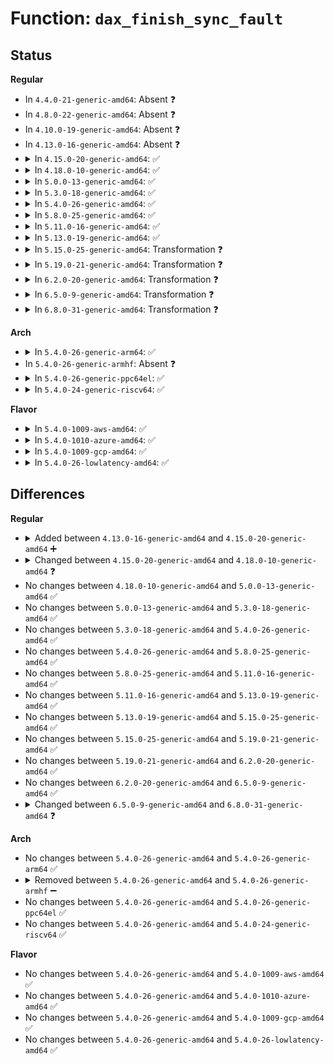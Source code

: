 # Function: <code>dax_finish_sync_fault</code>

## Status
<b>Regular</b>
<ul>
<li>
In <code>4.4.0-21-generic-amd64</code>: Absent ❓
</li>
<li>
In <code>4.8.0-22-generic-amd64</code>: Absent ❓
</li>
<li>
In <code>4.10.0-19-generic-amd64</code>: Absent ❓
</li>
<li>
In <code>4.13.0-16-generic-amd64</code>: Absent ❓
</li>
<li>
<details>
<summary>In <code>4.15.0-20-generic-amd64</code>: ✅</summary>

```c
int dax_finish_sync_fault(struct vm_fault * vmf, enum page_entry_size pe_size, pfn_t pfn)
```

```json
{
  "name": "dax_finish_sync_fault",
  "collision_type": "Unique Global",
  "inline_type": "No",
  "funcs": [
    {
      "addr": 18446744071581784256,
      "name": "dax_finish_sync_fault",
      "external": true,
      "loc": "fs/dax.c:1575",
      "file": "fs/dax.c",
      "inline": "seen, unknown",
      "caller_inline": [],
      "caller_func": [
        "fs/ext4/file.c:ext4_dax_huge_fault"
      ]
    }
  ],
  "symbols": [
    {
      "addr": 18446744071581784256,
      "name": "dax_finish_sync_fault",
      "section": ".text",
      "bind": "STB_GLOBAL",
      "size": 635
    }
  ]
}
```
</details>
</li>
<li>
<details>
<summary>In <code>4.18.0-10-generic-amd64</code>: ✅</summary>

```c
vm_fault_t dax_finish_sync_fault(struct vm_fault * vmf, enum page_entry_size pe_size, pfn_t pfn)
```

```json
{
  "name": "dax_finish_sync_fault",
  "collision_type": "Unique Global",
  "inline_type": "No",
  "funcs": [
    {
      "addr": 18446744071581958208,
      "name": "dax_finish_sync_fault",
      "external": true,
      "loc": "fs/dax.c:1797",
      "file": "fs/dax.c",
      "inline": "seen, unknown",
      "caller_inline": [],
      "caller_func": [
        "fs/ext4/file.c:ext4_dax_huge_fault"
      ]
    }
  ],
  "symbols": [
    {
      "addr": 18446744071581958208,
      "name": "dax_finish_sync_fault",
      "section": ".text",
      "bind": "STB_GLOBAL",
      "size": 588
    }
  ]
}
```
</details>
</li>
<li>
<details>
<summary>In <code>5.0.0-13-generic-amd64</code>: ✅</summary>

```c
vm_fault_t dax_finish_sync_fault(struct vm_fault * vmf, enum page_entry_size pe_size, pfn_t pfn)
```

```json
{
  "name": "dax_finish_sync_fault",
  "collision_type": "Unique Global",
  "inline_type": "No",
  "funcs": [
    {
      "addr": 18446744071582050512,
      "name": "dax_finish_sync_fault",
      "external": true,
      "loc": "fs/dax.c:1696",
      "file": "fs/dax.c",
      "inline": "seen, unknown",
      "caller_inline": [],
      "caller_func": [
        "fs/ext4/file.c:ext4_dax_huge_fault"
      ]
    }
  ],
  "symbols": [
    {
      "addr": 18446744071582050512,
      "name": "dax_finish_sync_fault",
      "section": ".text",
      "bind": "STB_GLOBAL",
      "size": 702
    }
  ]
}
```
</details>
</li>
<li>
<details>
<summary>In <code>5.3.0-18-generic-amd64</code>: ✅</summary>

```c
vm_fault_t dax_finish_sync_fault(struct vm_fault * vmf, enum page_entry_size pe_size, pfn_t pfn)
```

```json
{
  "name": "dax_finish_sync_fault",
  "collision_type": "Unique Global",
  "inline_type": "No",
  "funcs": [
    {
      "addr": 18446744071582208032,
      "name": "dax_finish_sync_fault",
      "external": true,
      "loc": "fs/dax.c:1710",
      "file": "fs/dax.c",
      "inline": "seen, unknown",
      "caller_inline": [],
      "caller_func": [
        "fs/ext4/file.c:ext4_dax_huge_fault"
      ]
    }
  ],
  "symbols": [
    {
      "addr": 18446744071582208032,
      "name": "dax_finish_sync_fault",
      "section": ".text",
      "bind": "STB_GLOBAL",
      "size": 733
    }
  ]
}
```
</details>
</li>
<li>
<details>
<summary>In <code>5.4.0-26-generic-amd64</code>: ✅</summary>

```c
vm_fault_t dax_finish_sync_fault(struct vm_fault * vmf, enum page_entry_size pe_size, pfn_t pfn)
```

```json
{
  "name": "dax_finish_sync_fault",
  "collision_type": "Unique Global",
  "inline_type": "No",
  "funcs": [
    {
      "addr": 18446744071582288896,
      "name": "dax_finish_sync_fault",
      "external": true,
      "loc": "fs/dax.c:1714",
      "file": "fs/dax.c",
      "inline": "seen, unknown",
      "caller_inline": [],
      "caller_func": [
        "fs/ext4/file.c:ext4_dax_huge_fault"
      ]
    }
  ],
  "symbols": [
    {
      "addr": 18446744071582288896,
      "name": "dax_finish_sync_fault",
      "section": ".text",
      "bind": "STB_GLOBAL",
      "size": 737
    }
  ]
}
```
</details>
</li>
<li>
<details>
<summary>In <code>5.8.0-25-generic-amd64</code>: ✅</summary>

```c
vm_fault_t dax_finish_sync_fault(struct vm_fault * vmf, enum page_entry_size pe_size, pfn_t pfn)
```

```json
{
  "name": "dax_finish_sync_fault",
  "collision_type": "Unique Global",
  "inline_type": "No",
  "funcs": [
    {
      "addr": 18446744071582576960,
      "name": "dax_finish_sync_fault",
      "external": true,
      "loc": "fs/dax.c:1704",
      "file": "fs/dax.c",
      "inline": "seen, unknown",
      "caller_inline": [],
      "caller_func": [
        "fs/ext4/file.c:ext4_dax_huge_fault"
      ]
    }
  ],
  "symbols": [
    {
      "addr": 18446744071582576960,
      "name": "dax_finish_sync_fault",
      "section": ".text",
      "bind": "STB_GLOBAL",
      "size": 149
    }
  ]
}
```
</details>
</li>
<li>
<details>
<summary>In <code>5.11.0-16-generic-amd64</code>: ✅</summary>

```c
vm_fault_t dax_finish_sync_fault(struct vm_fault * vmf, enum page_entry_size pe_size, pfn_t pfn)
```

```json
{
  "name": "dax_finish_sync_fault",
  "collision_type": "Unique Global",
  "inline_type": "No",
  "funcs": [
    {
      "addr": 18446744071582648272,
      "name": "dax_finish_sync_fault",
      "external": true,
      "loc": "fs/dax.c:1719",
      "file": "fs/dax.c",
      "inline": "seen, unknown",
      "caller_inline": [],
      "caller_func": [
        "fs/ext4/file.c:ext4_dax_huge_fault",
        "fs/fuse/dax.c:__fuse_dax_fault"
      ]
    }
  ],
  "symbols": [
    {
      "addr": 18446744071582648272,
      "name": "dax_finish_sync_fault",
      "section": ".text",
      "bind": "STB_GLOBAL",
      "size": 149
    }
  ]
}
```
</details>
</li>
<li>
<details>
<summary>In <code>5.13.0-19-generic-amd64</code>: ✅</summary>

```c
vm_fault_t dax_finish_sync_fault(struct vm_fault * vmf, enum page_entry_size pe_size, pfn_t pfn)
```

```json
{
  "name": "dax_finish_sync_fault",
  "collision_type": "Unique Global",
  "inline_type": "No",
  "funcs": [
    {
      "addr": 18446744071582674704,
      "name": "dax_finish_sync_fault",
      "external": true,
      "loc": "fs/dax.c:1731",
      "file": "fs/dax.c",
      "inline": "seen, unknown",
      "caller_inline": [],
      "caller_func": [
        "fs/ext4/file.c:ext4_dax_huge_fault",
        "fs/fuse/dax.c:__fuse_dax_fault"
      ]
    }
  ],
  "symbols": [
    {
      "addr": 18446744071582674704,
      "name": "dax_finish_sync_fault",
      "section": ".text",
      "bind": "STB_GLOBAL",
      "size": 149
    }
  ]
}
```
</details>
</li>
<li>
<details>
<summary>In <code>5.15.0-25-generic-amd64</code>: Transformation ❓</summary>

```c
vm_fault_t dax_finish_sync_fault(struct vm_fault * vmf, enum page_entry_size pe_size, pfn_t pfn)
```

```json
{
  "name": "dax_finish_sync_fault",
  "collision_type": "Unique Global",
  "inline_type": "No",
  "funcs": [
    {
      "addr": 0,
      "name": "dax_finish_sync_fault",
      "external": true,
      "loc": "fs/dax.c:1703",
      "file": "fs/dax.c",
      "inline": "seen, unknown",
      "caller_inline": [],
      "caller_func": [
        "fs/ext4/file.c:ext4_dax_huge_fault",
        "fs/fuse/dax.c:__fuse_dax_fault"
      ]
    }
  ],
  "symbols": [
    {
      "addr": 18446744071592239248,
      "name": "dax_finish_sync_fault.cold",
      "section": ".text",
      "bind": "STB_LOCAL",
      "size": 33
    },
    {
      "addr": 18446744071583002064,
      "name": "dax_finish_sync_fault",
      "section": ".text",
      "bind": "STB_GLOBAL",
      "size": 147
    }
  ]
}
```
</details>
</li>
<li>
<details>
<summary>In <code>5.19.0-21-generic-amd64</code>: Transformation ❓</summary>

```c
vm_fault_t dax_finish_sync_fault(struct vm_fault * vmf, enum page_entry_size pe_size, pfn_t pfn)
```

```json
{
  "name": "dax_finish_sync_fault",
  "collision_type": "Unique Global",
  "inline_type": "No",
  "funcs": [
    {
      "addr": 0,
      "name": "dax_finish_sync_fault",
      "external": true,
      "loc": "fs/dax.c:1663",
      "file": "fs/dax.c",
      "inline": "seen, unknown",
      "caller_inline": [],
      "caller_func": [
        "fs/ext4/file.c:ext4_dax_huge_fault",
        "fs/fuse/dax.c:__fuse_dax_fault"
      ]
    }
  ],
  "symbols": [
    {
      "addr": 18446744071594017490,
      "name": "dax_finish_sync_fault.cold",
      "section": ".text",
      "bind": "STB_LOCAL",
      "size": 32
    },
    {
      "addr": 18446744071583472096,
      "name": "dax_finish_sync_fault",
      "section": ".text",
      "bind": "STB_GLOBAL",
      "size": 162
    }
  ]
}
```
</details>
</li>
<li>
<details>
<summary>In <code>6.2.0-20-generic-amd64</code>: Transformation ❓</summary>

```c
vm_fault_t dax_finish_sync_fault(struct vm_fault * vmf, enum page_entry_size pe_size, pfn_t pfn)
```

```json
{
  "name": "dax_finish_sync_fault",
  "collision_type": "Unique Global",
  "inline_type": "No",
  "funcs": [
    {
      "addr": 0,
      "name": "dax_finish_sync_fault",
      "external": true,
      "loc": "fs/dax.c:1947",
      "file": "fs/dax.c",
      "inline": "seen, unknown",
      "caller_inline": [],
      "caller_func": [
        "fs/ext4/file.c:ext4_dax_huge_fault",
        "fs/fuse/dax.c:__fuse_dax_fault"
      ]
    }
  ],
  "symbols": [
    {
      "addr": 18446744071596057065,
      "name": "dax_finish_sync_fault.cold",
      "section": ".text",
      "bind": "STB_LOCAL",
      "size": 32
    },
    {
      "addr": 18446744071584065472,
      "name": "dax_finish_sync_fault",
      "section": ".text",
      "bind": "STB_GLOBAL",
      "size": 159
    }
  ]
}
```
</details>
</li>
<li>
<details>
<summary>In <code>6.5.0-9-generic-amd64</code>: Transformation ❓</summary>

```c
vm_fault_t dax_finish_sync_fault(struct vm_fault * vmf, enum page_entry_size pe_size, pfn_t pfn)
```

```json
{
  "name": "dax_finish_sync_fault",
  "collision_type": "Unique Global",
  "inline_type": "No",
  "funcs": [
    {
      "addr": 0,
      "name": "dax_finish_sync_fault",
      "external": true,
      "loc": "fs/dax.c:1989",
      "file": "fs/dax.c",
      "inline": "seen, unknown",
      "caller_inline": [],
      "caller_func": [
        "fs/ext4/file.c:ext4_dax_huge_fault",
        "fs/fuse/dax.c:__fuse_dax_fault"
      ]
    }
  ],
  "symbols": [
    {
      "addr": 18446744071596581315,
      "name": "dax_finish_sync_fault.cold",
      "section": ".text",
      "bind": "STB_LOCAL",
      "size": 31
    },
    {
      "addr": 18446744071584291872,
      "name": "dax_finish_sync_fault",
      "section": ".text",
      "bind": "STB_GLOBAL",
      "size": 139
    }
  ]
}
```
</details>
</li>
<li>
<details>
<summary>In <code>6.8.0-31-generic-amd64</code>: Transformation ❓</summary>

```c
vm_fault_t dax_finish_sync_fault(struct vm_fault * vmf, unsigned int order, pfn_t pfn)
```

```json
{
  "name": "dax_finish_sync_fault",
  "collision_type": "Unique Global",
  "inline_type": "No",
  "funcs": [
    {
      "addr": 0,
      "name": "dax_finish_sync_fault",
      "external": true,
      "loc": "fs/dax.c:1973",
      "file": "fs/dax.c",
      "inline": "seen, unknown",
      "caller_inline": [],
      "caller_func": [
        "fs/ext4/file.c:ext4_dax_huge_fault",
        "fs/fuse/dax.c:__fuse_dax_fault"
      ]
    }
  ],
  "symbols": [
    {
      "addr": 18446744071597485157,
      "name": "dax_finish_sync_fault.cold",
      "section": ".text",
      "bind": "STB_LOCAL",
      "size": 24
    },
    {
      "addr": 18446744071584508688,
      "name": "dax_finish_sync_fault",
      "section": ".text",
      "bind": "STB_GLOBAL",
      "size": 136
    }
  ]
}
```
</details>
</li>
</ul>
<b>Arch</b>
<ul>
<li>
<details>
<summary>In <code>5.4.0-26-generic-arm64</code>: ✅</summary>

```c
vm_fault_t dax_finish_sync_fault(struct vm_fault * vmf, enum page_entry_size pe_size, pfn_t pfn)
```

```json
{
  "name": "dax_finish_sync_fault",
  "collision_type": "Unique Global",
  "inline_type": "No",
  "funcs": [
    {
      "addr": 18446603336493863080,
      "name": "dax_finish_sync_fault",
      "external": true,
      "loc": "fs/dax.c:1714",
      "file": "fs/dax.c",
      "inline": "seen, unknown",
      "caller_inline": [],
      "caller_func": [
        "fs/ext4/file.c:ext4_dax_huge_fault"
      ]
    }
  ],
  "symbols": [
    {
      "addr": 18446603336493863080,
      "name": "dax_finish_sync_fault",
      "section": ".text",
      "bind": "STB_GLOBAL",
      "size": 816
    }
  ]
}
```
</details>
</li>
<li>
In <code>5.4.0-26-generic-armhf</code>: Absent ❓
</li>
<li>
<details>
<summary>In <code>5.4.0-26-generic-ppc64el</code>: ✅</summary>

```c
vm_fault_t dax_finish_sync_fault(struct vm_fault * vmf, enum page_entry_size pe_size, pfn_t pfn)
```

```json
{
  "name": "dax_finish_sync_fault",
  "collision_type": "Unique Global",
  "inline_type": "No",
  "funcs": [
    {
      "addr": 13835058055287493744,
      "name": "dax_finish_sync_fault",
      "external": true,
      "loc": "fs/dax.c:1714",
      "file": "fs/dax.c",
      "inline": "seen, unknown",
      "caller_inline": [],
      "caller_func": [
        "fs/ext4/file.c:ext4_dax_huge_fault"
      ]
    }
  ],
  "symbols": [
    {
      "addr": 13835058055287493744,
      "name": "dax_finish_sync_fault",
      "section": ".text",
      "bind": "STB_GLOBAL",
      "size": 1092
    }
  ]
}
```
</details>
</li>
<li>
<details>
<summary>In <code>5.4.0-24-generic-riscv64</code>: ✅</summary>

```c
vm_fault_t dax_finish_sync_fault(struct vm_fault * vmf, enum page_entry_size pe_size, pfn_t pfn)
```

```json
{
  "name": "dax_finish_sync_fault",
  "collision_type": "Unique Global",
  "inline_type": "No",
  "funcs": [
    {
      "addr": 18446743936273429538,
      "name": "dax_finish_sync_fault",
      "external": true,
      "loc": "fs/dax.c:1714",
      "file": "fs/dax.c",
      "inline": "seen, unknown",
      "caller_inline": [],
      "caller_func": [
        "fs/ext4/file.c:ext4_dax_huge_fault"
      ]
    }
  ],
  "symbols": [
    {
      "addr": 18446743936273429538,
      "name": "dax_finish_sync_fault",
      "section": ".text",
      "bind": "STB_GLOBAL",
      "size": 684
    }
  ]
}
```
</details>
</li>
</ul>
<b>Flavor</b>
<ul>
<li>
<details>
<summary>In <code>5.4.0-1009-aws-amd64</code>: ✅</summary>

```c
vm_fault_t dax_finish_sync_fault(struct vm_fault * vmf, enum page_entry_size pe_size, pfn_t pfn)
```

```json
{
  "name": "dax_finish_sync_fault",
  "collision_type": "Unique Global",
  "inline_type": "No",
  "funcs": [
    {
      "addr": 18446744071582257632,
      "name": "dax_finish_sync_fault",
      "external": true,
      "loc": "fs/dax.c:1714",
      "file": "fs/dax.c",
      "inline": "seen, unknown",
      "caller_inline": [],
      "caller_func": [
        "fs/ext4/file.c:ext4_dax_huge_fault"
      ]
    }
  ],
  "symbols": [
    {
      "addr": 18446744071582257632,
      "name": "dax_finish_sync_fault",
      "section": ".text",
      "bind": "STB_GLOBAL",
      "size": 737
    }
  ]
}
```
</details>
</li>
<li>
<details>
<summary>In <code>5.4.0-1010-azure-amd64</code>: ✅</summary>

```c
vm_fault_t dax_finish_sync_fault(struct vm_fault * vmf, enum page_entry_size pe_size, pfn_t pfn)
```

```json
{
  "name": "dax_finish_sync_fault",
  "collision_type": "Unique Global",
  "inline_type": "No",
  "funcs": [
    {
      "addr": 18446744071582194608,
      "name": "dax_finish_sync_fault",
      "external": true,
      "loc": "fs/dax.c:1714",
      "file": "fs/dax.c",
      "inline": "seen, unknown",
      "caller_inline": [],
      "caller_func": [
        "fs/ext4/file.c:ext4_dax_huge_fault"
      ]
    }
  ],
  "symbols": [
    {
      "addr": 18446744071582194608,
      "name": "dax_finish_sync_fault",
      "section": ".text",
      "bind": "STB_GLOBAL",
      "size": 725
    }
  ]
}
```
</details>
</li>
<li>
<details>
<summary>In <code>5.4.0-1009-gcp-amd64</code>: ✅</summary>

```c
vm_fault_t dax_finish_sync_fault(struct vm_fault * vmf, enum page_entry_size pe_size, pfn_t pfn)
```

```json
{
  "name": "dax_finish_sync_fault",
  "collision_type": "Unique Global",
  "inline_type": "No",
  "funcs": [
    {
      "addr": 18446744071582248112,
      "name": "dax_finish_sync_fault",
      "external": true,
      "loc": "fs/dax.c:1714",
      "file": "fs/dax.c",
      "inline": "seen, unknown",
      "caller_inline": [],
      "caller_func": [
        "fs/ext4/file.c:ext4_dax_huge_fault"
      ]
    }
  ],
  "symbols": [
    {
      "addr": 18446744071582248112,
      "name": "dax_finish_sync_fault",
      "section": ".text",
      "bind": "STB_GLOBAL",
      "size": 737
    }
  ]
}
```
</details>
</li>
<li>
<details>
<summary>In <code>5.4.0-26-lowlatency-amd64</code>: ✅</summary>

```c
vm_fault_t dax_finish_sync_fault(struct vm_fault * vmf, enum page_entry_size pe_size, pfn_t pfn)
```

```json
{
  "name": "dax_finish_sync_fault",
  "collision_type": "Unique Global",
  "inline_type": "No",
  "funcs": [
    {
      "addr": 18446744071582322832,
      "name": "dax_finish_sync_fault",
      "external": true,
      "loc": "fs/dax.c:1714",
      "file": "fs/dax.c",
      "inline": "seen, unknown",
      "caller_inline": [],
      "caller_func": [
        "fs/ext4/file.c:ext4_dax_huge_fault"
      ]
    }
  ],
  "symbols": [
    {
      "addr": 18446744071582322832,
      "name": "dax_finish_sync_fault",
      "section": ".text",
      "bind": "STB_GLOBAL",
      "size": 776
    }
  ]
}
```
</details>
</li>
</ul>

## Differences
<b>Regular</b>
<ul>
<li>
<details>
<summary>Added between <code>4.13.0-16-generic-amd64</code> and <code>4.15.0-20-generic-amd64</code> ➕</summary>

```c
int dax_finish_sync_fault(struct vm_fault * vmf, enum page_entry_size pe_size, pfn_t pfn)
```
</details>
</li>
<li>
<details>
<summary>Changed between <code>4.15.0-20-generic-amd64</code> and <code>4.18.0-10-generic-amd64</code> ❓</summary>
<ul>
<li>
<b>Return type changed. </b>
<code>int</code> ➡️ <code>vm_fault_t</code>
</li>
</ul>
</details>
</li>
<li>
No changes between <code>4.18.0-10-generic-amd64</code> and <code>5.0.0-13-generic-amd64</code> ✅
</li>
<li>
No changes between <code>5.0.0-13-generic-amd64</code> and <code>5.3.0-18-generic-amd64</code> ✅
</li>
<li>
No changes between <code>5.3.0-18-generic-amd64</code> and <code>5.4.0-26-generic-amd64</code> ✅
</li>
<li>
No changes between <code>5.4.0-26-generic-amd64</code> and <code>5.8.0-25-generic-amd64</code> ✅
</li>
<li>
No changes between <code>5.8.0-25-generic-amd64</code> and <code>5.11.0-16-generic-amd64</code> ✅
</li>
<li>
No changes between <code>5.11.0-16-generic-amd64</code> and <code>5.13.0-19-generic-amd64</code> ✅
</li>
<li>
No changes between <code>5.13.0-19-generic-amd64</code> and <code>5.15.0-25-generic-amd64</code> ✅
</li>
<li>
No changes between <code>5.15.0-25-generic-amd64</code> and <code>5.19.0-21-generic-amd64</code> ✅
</li>
<li>
No changes between <code>5.19.0-21-generic-amd64</code> and <code>6.2.0-20-generic-amd64</code> ✅
</li>
<li>
No changes between <code>6.2.0-20-generic-amd64</code> and <code>6.5.0-9-generic-amd64</code> ✅
</li>
<li>
<details>
<summary>Changed between <code>6.5.0-9-generic-amd64</code> and <code>6.8.0-31-generic-amd64</code> ❓</summary>
<ul>
<li>
<b>Param added. </b>
<code>unsigned int order</code>
</li>
<li>
<b>Param removed. </b>
<code>enum page_entry_size pe_size</code>
</li>
</ul>
</details>
</li>
</ul>
<b>Arch</b>
<ul>
<li>
No changes between <code>5.4.0-26-generic-amd64</code> and <code>5.4.0-26-generic-arm64</code> ✅
</li>
<li>
<details>
<summary>Removed between <code>5.4.0-26-generic-amd64</code> and <code>5.4.0-26-generic-armhf</code> ➖</summary>

```c
vm_fault_t dax_finish_sync_fault(struct vm_fault * vmf, enum page_entry_size pe_size, pfn_t pfn)
```
</details>
</li>
<li>
No changes between <code>5.4.0-26-generic-amd64</code> and <code>5.4.0-26-generic-ppc64el</code> ✅
</li>
<li>
No changes between <code>5.4.0-26-generic-amd64</code> and <code>5.4.0-24-generic-riscv64</code> ✅
</li>
</ul>
<b>Flavor</b>
<ul>
<li>
No changes between <code>5.4.0-26-generic-amd64</code> and <code>5.4.0-1009-aws-amd64</code> ✅
</li>
<li>
No changes between <code>5.4.0-26-generic-amd64</code> and <code>5.4.0-1010-azure-amd64</code> ✅
</li>
<li>
No changes between <code>5.4.0-26-generic-amd64</code> and <code>5.4.0-1009-gcp-amd64</code> ✅
</li>
<li>
No changes between <code>5.4.0-26-generic-amd64</code> and <code>5.4.0-26-lowlatency-amd64</code> ✅
</li>
</ul>
